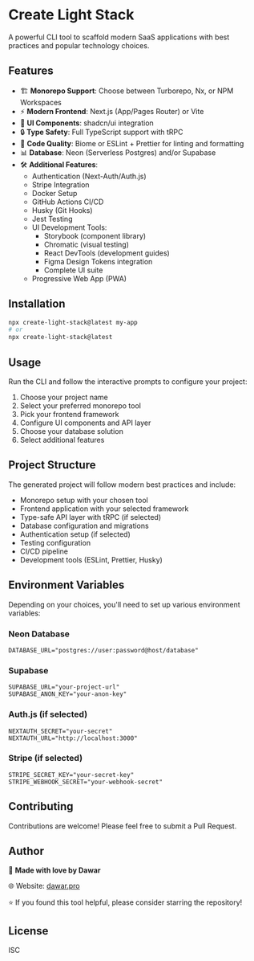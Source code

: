 # Create Light Stack

A powerful CLI tool to scaffold modern SaaS applications with best practices and popular technology choices.

## Features

- 🏗️ **Monorepo Support**: Choose between Turborepo, Nx, or NPM Workspaces
- ⚡ **Modern Frontend**: Next.js (App/Pages Router) or Vite
- 🎨 **UI Components**: shadcn/ui integration
- 🔒 **Type Safety**: Full TypeScript support with tRPC
- 🧹 **Code Quality**: Biome or ESLint + Prettier for linting and formatting
- 📊 **Database**: Neon (Serverless Postgres) and/or Supabase
- 🛠️ **Additional Features**:
  - Authentication (Next-Auth/Auth.js)
  - Stripe Integration
  - Docker Setup
  - GitHub Actions CI/CD
  - Husky (Git Hooks)
  - Jest Testing
  - UI Development Tools:
    - Storybook (component library)
    - Chromatic (visual testing)
    - React DevTools (development guides)
    - Figma Design Tokens integration
    - Complete UI suite
  - Progressive Web App (PWA)

## Installation

```bash
npx create-light-stack@latest my-app
# or
npx create-light-stack@latest
```

## Usage

Run the CLI and follow the interactive prompts to configure your project:

1. Choose your project name
2. Select your preferred monorepo tool
3. Pick your frontend framework
4. Configure UI components and API layer
5. Choose your database solution
6. Select additional features

## Project Structure

The generated project will follow modern best practices and include:

- Monorepo setup with your chosen tool
- Frontend application with your selected framework
- Type-safe API layer with tRPC (if selected)
- Database configuration and migrations
- Authentication setup (if selected)
- Testing configuration
- CI/CD pipeline
- Development tools (ESLint, Prettier, Husky)

## Environment Variables

Depending on your choices, you'll need to set up various environment variables:

### Neon Database
```env
DATABASE_URL="postgres://user:password@host/database"
```

### Supabase
```env
SUPABASE_URL="your-project-url"
SUPABASE_ANON_KEY="your-anon-key"
```

### Auth.js (if selected)
```env
NEXTAUTH_SECRET="your-secret"
NEXTAUTH_URL="http://localhost:3000"
```

### Stripe (if selected)
```env
STRIPE_SECRET_KEY="your-secret-key"
STRIPE_WEBHOOK_SECRET="your-webhook-secret"
```

## Contributing

Contributions are welcome! Please feel free to submit a Pull Request.

## Author

💜 **Made with love by Dawar**

🌐 Website: [dawar.pro](https://dawar.pro)

⭐ If you found this tool helpful, please consider starring the repository!

## License

ISC 